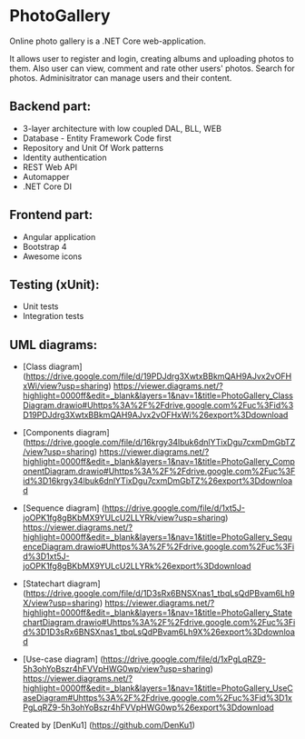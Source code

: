 # PhotoGallery
Online photo gallery is a .NET Core web-application.

It allows user to register and login, creating albums and uploading photos to them.
Also user can view, comment and rate other users' photos. Search for photos.
Adminisitrator can manage users and their content.

## Backend part: 
* 3-layer architecture with low coupled DAL, BLL, WEB
* Database - Entity Framework Code first
* Repository and Unit Of Work patterns
* Identity authentication
* REST Web API
* Automapper
* .NET Core DI

## Frontend part:
* Angular application
* Bootstrap 4
* Awesome icons

## Testing (xUnit):
* Unit tests
* Integration tests

## UML diagrams:
* [Class diagram] (https://drive.google.com/file/d/19PDJdrg3XwtxBBkmQAH9AJvx2vOFHxWi/view?usp=sharing)
https://viewer.diagrams.net/?highlight=0000ff&edit=_blank&layers=1&nav=1&title=PhotoGallery_ClassDiagram.drawio#Uhttps%3A%2F%2Fdrive.google.com%2Fuc%3Fid%3D19PDJdrg3XwtxBBkmQAH9AJvx2vOFHxWi%26export%3Ddownload

* [Components diagram] (https://drive.google.com/file/d/16krgy34lbuk6dnlYTixDgu7cxmDmGbTZ/view?usp=sharing)
https://viewer.diagrams.net/?highlight=0000ff&edit=_blank&layers=1&nav=1&title=PhotoGallery_ComponentDiagram.drawio#Uhttps%3A%2F%2Fdrive.google.com%2Fuc%3Fid%3D16krgy34lbuk6dnlYTixDgu7cxmDmGbTZ%26export%3Ddownload

* [Sequence diagram] (https://drive.google.com/file/d/1xt5J-joOPK1fg8gBKbMX9YULcU2LLYRk/view?usp=sharing)
https://viewer.diagrams.net/?highlight=0000ff&edit=_blank&layers=1&nav=1&title=PhotoGallery_SequenceDiagram.drawio#Uhttps%3A%2F%2Fdrive.google.com%2Fuc%3Fid%3D1xt5J-joOPK1fg8gBKbMX9YULcU2LLYRk%26export%3Ddownload

* [Statechart diagram] (https://drive.google.com/file/d/1D3sRx6BNSXnas1_tbqLsQdPBvam6Lh9X/view?usp=sharing)
https://viewer.diagrams.net/?highlight=0000ff&edit=_blank&layers=1&nav=1&title=PhotoGallery_StatechartDiagram.drawio#Uhttps%3A%2F%2Fdrive.google.com%2Fuc%3Fid%3D1D3sRx6BNSXnas1_tbqLsQdPBvam6Lh9X%26export%3Ddownload

* [Use-case diagram] (https://drive.google.com/file/d/1xPgLqRZ9-5h3ohYoBszr4hFVVpHWG0wp/view?usp=sharing)
https://viewer.diagrams.net/?highlight=0000ff&edit=_blank&layers=1&nav=1&title=PhotoGallery_UseCaseDiagram#Uhttps%3A%2F%2Fdrive.google.com%2Fuc%3Fid%3D1xPgLqRZ9-5h3ohYoBszr4hFVVpHWG0wp%26export%3Ddownload

Created by [DenKu1] (https://github.com/DenKu1)
